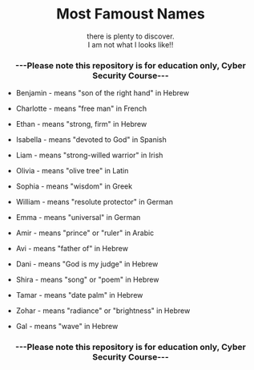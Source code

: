 <!DOCTYPE html>
<html lang="en">
<head>
    <meta charset="UTF-8">
    <meta http-equiv="X-UA-Compatible" content="IE=edge">
    <meta name="viewport" content="width=device-width, initial-scale=1.0">
    <title>Document</title>
</head>
<body>
    <class = "Name"><h1><center>Most Famoust Names</center></h1></class>
    <div><p><center>
        there is plenty to discover.<br>
        I am not what I looks like!!
    </center></p></div>
    <h3><center>---Please note this repository is for education only, Cyber Security Course---</center></h3>
    <div>
        <ul>
            <li = "Olivia" alt=""><p>Benjamin - means "son of the right hand" in Hebrew</p></li>
            <li = "Charlotte" alt=""><p>Charlotte - means "free man" in French</p></li>
            <li = "Ethan" alt=""><p>Ethan - means "strong, firm" in Hebrew</p></li>
            <li = "Isabella" alt=""><p>Isabella - means "devoted to God" in Spanish</p></li>
            <li = "Liam" alt =""><p>Liam - means "strong-willed warrior" in Irish</p></li>
            <li = "Olivia" alt=""><p>Olivia - means "olive tree" in Latin</p></li>
            <li = "Sophia" alt=""><p>Sophia - means "wisdom" in Greek</p></li>
            <li = "William" alt=""><p>William - means "resolute protector" in German</p></li>
            <li = "Emma" alt=""><p>Emma - means "universal" in German</p></li>
            <li = "Amir" alt="Happy Birthday Amir!"><p>Amir - means "prince" or "ruler" in Arabic</p></li>
            <li = "Avi" alt=""><p>Avi - means "father of" in Hebrew</p></li>
            <li = "Dani" alt=""><p>Dani - means "God is my judge" in Hebrew</p></li>
            <li = "Shira" alt=""><p>Shira - means "song" or "poem" in Hebrew</p></li>
            <li = "Tamar" alt=""><p>Tamar - means "date palm" in Hebrew</p></li>
            <li = "Zphar" alt=""><p>Zohar - means "radiance" or "brightness" in Hebrew</p></li>
            <li = "gal" alt=""><p>Gal - means "wave" in Hebrew</p></li>
        </ul>
    </div>
    <div>
        <h3><center>---Please note this repository is for education only, Cyber Security Course---</center></h3>
    </div>
</body>
</html>

